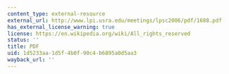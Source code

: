 ```yaml
---
content_type: external-resource
external_url: http://www.lpi.usra.edu/meetings/lpsc2006/pdf/1688.pdf
has_external_license_warning: true
license: https://en.wikipedia.org/wiki/All_rights_reserved
status: ''
title: PDF
uid: 1d5233aa-1d5f-4b0f-90c4-b6895a0d5aa3
wayback_url: ''
---
```

